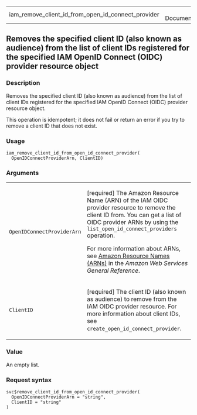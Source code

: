 <table style="width: 100%;">
<tbody>
<tr class="odd">
<td>iam_remove_client_id_from_open_id_connect_provider</td>
<td style="text-align: right;">R Documentation</td>
</tr>
</tbody>
</table>

## Removes the specified client ID (also known as audience) from the list of client IDs registered for the specified IAM OpenID Connect (OIDC) provider resource object

### Description

Removes the specified client ID (also known as audience) from the list
of client IDs registered for the specified IAM OpenID Connect (OIDC)
provider resource object.

This operation is idempotent; it does not fail or return an error if you
try to remove a client ID that does not exist.

### Usage

    iam_remove_client_id_from_open_id_connect_provider(
      OpenIDConnectProviderArn, ClientID)

### Arguments

<table>
<colgroup>
<col style="width: 35%" />
<col style="width: 65%" />
</colgroup>
<tbody>
<tr class="odd">
<td><code
id="iam_remove_client_id_from_open_id_connect_provider_:_OpenIDConnectProviderArn">OpenIDConnectProviderArn</code></td>
<td><p>[required] The Amazon Resource Name (ARN) of the IAM OIDC
provider resource to remove the client ID from. You can get a list of
OIDC provider ARNs by using the
<code>list_open_id_connect_providers</code> operation.</p>
<p>For more information about ARNs, see <a
href="https://docs.aws.amazon.com/IAM/latest/UserGuide/reference-arns.html">Amazon
Resource Names (ARNs)</a> in the <em>Amazon Web Services General
Reference</em>.</p></td>
</tr>
<tr class="even">
<td><code
id="iam_remove_client_id_from_open_id_connect_provider_:_ClientID">ClientID</code></td>
<td><p>[required] The client ID (also known as audience) to remove from
the IAM OIDC provider resource. For more information about client IDs,
see <code>create_open_id_connect_provider</code>.</p></td>
</tr>
</tbody>
</table>

### Value

An empty list.

### Request syntax

    svc$remove_client_id_from_open_id_connect_provider(
      OpenIDConnectProviderArn = "string",
      ClientID = "string"
    )
